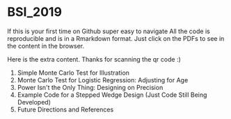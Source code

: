 # BSI_2019
If this is your first time on Github super easy to navigate
All the code is reproducible and is in a Rmarkdown format. Just click on the PDFs to see in the content in the browser.

Here is the extra content. Thanks for scanning the qr code :) 

1. Simple Monte Carlo Test for Illustration
2. Monte Carlo Test for Logistic Regression: Adjusting for Age
3. Power Isn't the Only Thing: Designing on Precision 
4. Example Code for a Stepped Wedge Design (Just Code Still Being Developed)
5. Future Directions and References